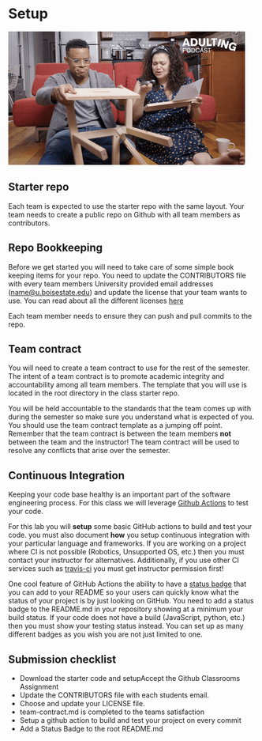 # Setup


![setup](images/setup.gif)

## Starter repo

Each team is expected to use the starter repo with the same layout. Your team needs to create a
public repo on Github with all team members as contributors.

## Repo Bookkeeping

Before we get started you will need to take care of some simple book keeping items for
your repo. You need to update the CONTRIBUTORS file with every team members University
provided email addresses (name@u.boisestate.edu) and update the license
that your team wants to use. You can read about all the different licenses
[here](https://docs.github.com/en/free-pro-team@latest/github/creating-cloning-and-archiving-repositories/licensing-a-repository)

Each team member needs to ensure they can push and pull commits to the repo.

## Team contract

You will need to create a team contract to use for the rest of the semester. The intent
of a team contract is to promote academic integrity and accountability among all team members.
The template that you will use is located in the root directory in the class starter repo.

You will be held accountable to the standards that the team comes up with during the semester
so make sure you understand what is expected of you. You should use the team contract template
as a jumping off point. Remember that the team contract is between the team members **not**
between the team and the instructor! The team contract will be used to resolve any conflicts that
arise over the semester.


## Continuous Integration

Keeping your code base healthy is an important part of the software
engineering process. For this class we will leverage
[Github Actions](https://github.com/features/actions) to test your
code.

For this lab you will **setup** some basic GitHub actions to build and
test your code. you must also document **how** you setup continuous
integration with your particular language and frameworks. If you are
working on a project where CI is not possible (Robotics, Unsupported
OS, etc.) then you must contact your instructor for
alternatives. Additionally, if you use other CI services such as
[travis-ci](https://travis-ci.org/) you must get instructor permission
first!

One cool feature of GitHub Actions the ability to have a [status
badge](https://docs.github.com/en/actions/configuring-and-managing-workflows/configuring-a-workflow#adding-a-workflow-status-badge-to-your-repository)
that you can add to your README so your users can quickly know what
the status of your project is by just looking on GitHub. You need to
add a status badge to the README.md in your repository
showing at a minimum your build status. If your code does
not have a build (JavaScript, python, etc.) then you must show your
testing status instead. You can set up as many different badges as you
wish you are not just limited to one.

## Submission checklist

- Download the starter code and setupAccept the Github Classrooms Assignment
- Update the CONTRIBUTORS file with each students email.
- Choose and update your LICENSE file.
- team-contract.md is completed to the teams satisfaction
- Setup a github action to build and test your project on every commit
- Add a Status Badge to the root README.md
